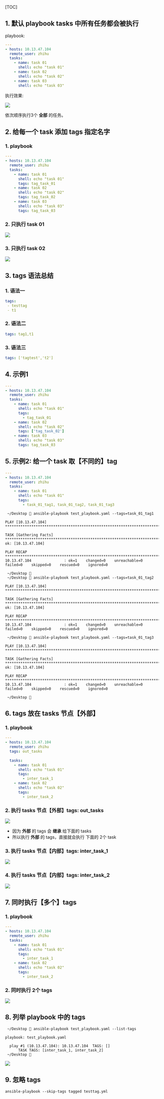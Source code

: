 [TOC]



## 1. 默认 playbook tasks 中所有任务都会被执行

playbook:

```yaml
---
- hosts: 10.13.47.104
  remote_user: zhihu
  tasks:
    - name: task 01
      shell: echo "task 01"
    - name: task 02
      shell: echo "task 02"
    - name: task 03
      shell: echo "task 03"
```

执行效果:

![](01.png)

依次顺序执行3个 **全部** 的任务。



## 2. 给每一个 task 添加 tags 指定名字

### 1. playbook

```yaml
---
- hosts: 10.13.47.104
  remote_user: zhihu
  tasks:
    - name: task 01
      shell: echo "task 01"
      tags: tag_task_01
    - name: task 02
      shell: echo "task 02"
      tags: tag_task_02
    - name: task 03
      shell: echo "task 03"
      tags: tag_task_03
```

### 2. 只执行 task 01

![](02.png)

### 3. 只执行 task 02

![](03.png)



## 3. tags 语法总结

### 1. 语法一

```yaml
tags:
 - testtag
 - t1
```

### 2. 语法二

```yaml
tags: tag1,t1
```

### 3. 语法三

```yaml
tags: ['tagtest','t2']
```


## 4. 示例1

```yaml
---
- hosts: 10.13.47.104
  remote_user: zhihu
  tasks:
    - name: task 01
      shell: echo "task 01"
      tags: 
        - tag_task_01
    - name: task 02
      shell: echo "task 02"
      tags: ['tag_task_02']
    - name: task 03
      shell: echo "task 03"
      tags: tag_task_03
```


## 5. 示例2: 给一个 task 取【不同的】tag

```yaml
---
- hosts: 10.13.47.104
  remote_user: zhihu
  tasks:
    - name: task 01
      shell: echo "task 01"
      tags: 
        - task_01_tag1, task_01_tag2, task_01_tag3
```

```
 ~/Desktop  ansible-playbook test_playbook.yaml --tags=task_01_tag1

PLAY [10.13.47.104] **********************************************************************************************************************************

TASK [Gathering Facts] *******************************************************************************************************************************
ok: [10.13.47.104]

PLAY RECAP *******************************************************************************************************************************************
10.13.47.104               : ok=1    changed=0    unreachable=0    failed=0    skipped=0    rescued=0    ignored=0

 ~/Desktop 
 ~/Desktop  ansible-playbook test_playbook.yaml --tags=task_01_tag2

PLAY [10.13.47.104] **********************************************************************************************************************************

TASK [Gathering Facts] *******************************************************************************************************************************
ok: [10.13.47.104]

PLAY RECAP *******************************************************************************************************************************************
10.13.47.104               : ok=1    changed=0    unreachable=0    failed=0    skipped=0    rescued=0    ignored=0

 ~/Desktop  ansible-playbook test_playbook.yaml --tags=task_01_tag3

PLAY [10.13.47.104] **********************************************************************************************************************************

TASK [Gathering Facts] *******************************************************************************************************************************
ok: [10.13.47.104]

PLAY RECAP *******************************************************************************************************************************************
10.13.47.104               : ok=1    changed=0    unreachable=0    failed=0    skipped=0    rescued=0    ignored=0

 ~/Desktop 
```


## 6. tags 放在 tasks 节点【外部】

### 1. playbook

```yaml
---
- hosts: 10.13.47.104
  remote_user: zhihu
  tags: out_tasks
    
  tasks:
    - name: task 01
      shell: echo "task 01"
      tags:
        - inter_task_1
    - name: task 02
      shell: echo "task 02"
      tags:
        - inter_task_2
```

### 2. 执行 tasks 节点【外部】tags: out_tasks

![](04.png)

- 因为 **外部** 的 tags 会 **继承** 给下面的 tasks
- 所以执行 **外部** 的 tags，直接就会执行 下面的 2个 task

### 3. 执行 tasks 节点【内部】tags: inter_task_1

![](05.png)

### 4. 执行 tasks 节点【内部】tags: inter_task_2

![](06.png)


## 7. 同时执行【多个】tags

### 1. playbook

```yaml
---
- hosts: 10.13.47.104
  remote_user: zhihu
  tasks:
    - name: task 01
      shell: echo "task 01"
      tags:
        - inter_task_1
    - name: task 02
      shell: echo "task 02"
      tags:
        - inter_task_2
```

### 2. 同时执行 2个 tags

![](07.png)



## 8. 列举 playbook 中的 tags

```
 ~/Desktop  ansible-playbook test_playbook.yaml --list-tags

playbook: test_playbook.yaml

  play #1 (10.13.47.104): 10.13.47.104	TAGS: []
      TASK TAGS: [inter_task_1, inter_task_2]
 ~/Desktop 
```

![](08.png)


## 9. 忽略 tags

```
ansible-playbook --skip-tags tagged testtag.yml
```

